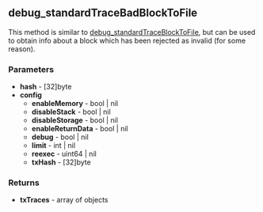 ## debug_standardTraceBadBlockToFile
This method is similar to [debug_standardTraceBlockToFile](../debug_standardTraceBlockToFile), but can be used to obtain info about a block which has been rejected as invalid (for some reason).

### Parameters
- **hash** - [32]byte
- **config**
  - **enableMemory** - bool | nil
  - **disableStack** - bool | nil
  - **disableStorage** - bool | nil
  - **enableReturnData** - bool | nil
  - **debug** - bool | nil
  - **limit** - int | nil
  - **reexec** - uint64 | nil
  - **txHash** - [32]byte

### Returns
- **txTraces** - array of objects